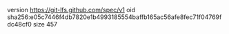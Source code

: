 version https://git-lfs.github.com/spec/v1
oid sha256:e05c7446f4db7820e1b4993185554baffb165ac56afe8fec71f04769fdc48cf0
size 457
